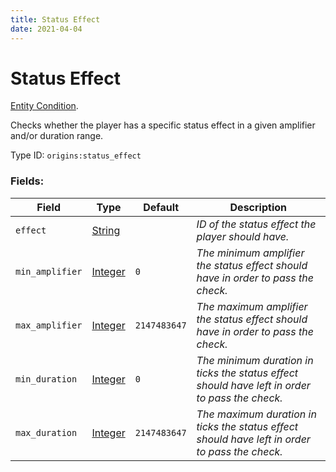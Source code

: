 ```yaml
---
title: Status Effect
date: 2021-04-04
---
```

# Status Effect

[Entity Condition](../entity_conditions.md).

Checks whether the player has a specific status effect in a given amplifier and/or duration range.

Type ID: `origins:status_effect`

### Fields:

Field  | Type | Default | Description
-------|------|---------|-------------
`effect` | [String](../data_types/comparison.md) | | _ID of the status effect the player should have._
`min_amplifier` | [Integer](../data_types/integer.md) | `0` | _The minimum amplifier the status effect should have in order to pass the check._
`max_amplifier` | [Integer](../data_types/integer.md) | `2147483647` | _The maximum amplifier the status effect should have in order to pass the check._
`min_duration` | [Integer](../data_types/integer.md) | `0` | _The minimum duration in ticks the status effect should have left in order to pass the check._
`max_duration` | [Integer](../data_types/integer.md) | `2147483647` | _The maximum duration in ticks the status effect should have left in order to pass the check._
